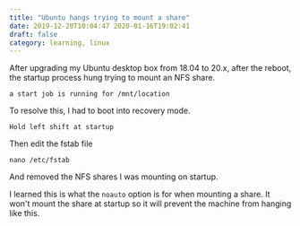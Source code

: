 ```yaml
---
title: "Ubuntu hangs trying to mount a share"
date: 2019-12-20T10:04:47 2020-01-16T19:02:41
draft: false
category: learning, linux
---
```




After upgrading my Ubuntu desktop box from 18.04 to 20.x, after the reboot, the startup process hung trying to mount an NFS share.

`a start job is running for /mnt/location`

To resolve this, I had to boot into recovery mode.

`Hold left shift at startup`

Then edit the fstab file

`nano /etc/fstab`

And removed the NFS shares I was mounting on startup.

I learned this is what the `noauto` option is for when mounting a share. It won't mount the share at startup so it will prevent the machine from hanging like this.
